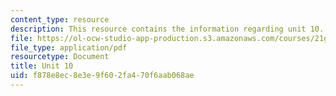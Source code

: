 ```yaml
---
content_type: resource
description: This resource contains the information regarding unit 10.
file: https://ol-ocw-studio-app-production.s3.amazonaws.com/courses/21g-103-chinese-iii-regular-fall-2005/f878e8ec8e3e9f602fa470f6aab068ae_MIT21G_103F05_10_2.pdf
file_type: application/pdf
resourcetype: Document
title: Unit 10
uid: f878e8ec-8e3e-9f60-2fa4-70f6aab068ae
---
```


